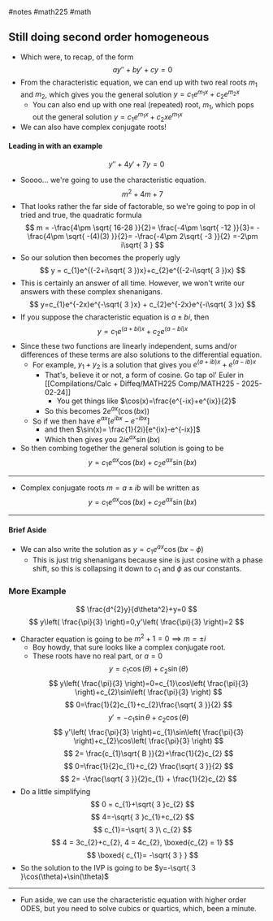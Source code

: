 #notes #math225 #math 

## Still doing second order homogeneous
- Which were, to recap, of the form $$
ay''  + by' +cy = 0
$$
- From the characteristic equation, we can end up with two real roots $m_{1}$ and $m_{2}$, which gives you the general solution $y=c_{1}e^{m_{1}x}+c_{2}e^{m_{2}x}$
	- You can also end up with one real (repeated) root, $m_{1}$, which pops out the general solution $y=c_{1}e^{m_{1}x}+c_{2}xe^{m_{1}x}$
- We can also have complex conjugate roots!
#### Leading in with an example
$$
y''+4y'+7y=0
$$
- Soooo... we're going to use the characteristic equation. $$
m^{2}+4m+7
$$
- That looks rather the far side of factorable, so we're going to pop in ol tried and true, the quadratic formula
$$
m = -\frac{4\pm \sqrt{ 16-28 }}{2}= \frac{-4\pm \sqrt{ -12 }}{3}= -\frac{4\pm \sqrt{ -(4)(3) }}{2}= -\frac{-4\pm 2\sqrt{ -3 }}{2} =-2\pm i\sqrt{ 3 }
$$
- So our solution then becomes the properly ugly $$
y = c_{1}e^{(-2+i\sqrt{ 3 })x}+c_{2}e^{(-2-i\sqrt{ 3 })x}
$$
- This is certainly an answer of all time. However, we won't write our answers with these complex shenanigans.
$$
y=c_{1}e^{-2x}e^{-\sqrt{ 3 }x} + c_{2}e^{-2x}e^{-i\sqrt{ 3 }x}
$$
- If you suppose the characteristic equation is $a\pm bi$, then $$
y = c_{1}e^{(a+bi)x}+c_{2}e^{(a-bi)x}
$$
- Since these two functions are linearly independent, sums and/or differences of these terms are also solutions to the differential equation.
	- For example, $y_{1}+y_{2}$ is a solution that gives you $e^{(a+ib)x}+e^{(a-ib)x}$
		- That's, believe it or not, a form of cosine. Go tap ol' Euler in [[Compilations/Calc + Diffeq/MATH225 Comp/MATH225 - 2025-02-24]]
			- You get things like $\cos(x)=\frac{e^{-ix}+e^{ix}}{2}$
		- So this becomes $2e^{ax}(\cos(bx))$
	- So if we then have $e^{ax}[e^{ibx}-e^{-ibx}]$
		- and then $\sin(x)= \frac{1}{2i}[e^{ix}-e^{-ix}]$
		- Which then gives you $2ie^{ax}\sin(bx)$
- So then combing together the general solution is going to be $$
y=c_{1}e^{ax}\cos(bx)+c_{2}e^{ax}\sin(bx)
$$
----
-  Complex conjugate roots $m=a\pm ib$ will be written as $$
y = c_{1}e^{ax}\cos(bx)+c_{2}e^{ax}\sin(bx)
$$
---
#### Brief Aside
- We can also write the solution as $y = c_{1}e^{ax}\cos(bx-\phi)$
	- This is just trig shenanigans because sine is just cosine with a phase shift, so this is collapsing it down to $c_{1}$ and $\phi$ as our constants.

### More Example
$$
\frac{d^{2}y}{d\theta^2}+y=0
$$
$$
y\left( \frac{\pi}{3} \right)=0,y'\left( \frac{\pi}{3} \right)=2
$$
- Character equation is going to be $m^{2}+1=0\implies m=\pm i$
	- Boy howdy, that sure looks like a complex conjugate root.
	- These roots have no real part, or $a=0$
$$
y=c_{1}\cos(\theta)+c_{2}\sin(\theta)
$$
$$
y\left( \frac{\pi}{3} \right)=0=c_{1}\cos\left( \frac{\pi}{3} \right)+c_{2}\sin\left( \frac{\pi}{3} \right)
$$
$$
0=\frac{1}{2}c_{1}+c_{2}\frac{\sqrt{ 3 }}{2}
$$
$$
y' = -c_{1}\sin \theta+c_{2}\cos(\theta)
$$
$$
y'\left( \frac{\pi}{3} \right)=c_{1}\sin\left( \frac{\pi}{3} \right)+c_{2}\cos\left( \frac{\pi}{3} \right)
$$
$$
2= \frac{c_{1}\sqrt{ B }}{2}+\frac{1}{2}c_{2}
$$
$$
0=\frac{1}{2}c_{1}+c_{2} \frac{\sqrt{ 3 }}{2}
$$
$$
2= -\frac{\sqrt{ 3 }}{2}c_{1} + \frac{1}{2}c_{2}
$$
- Do a little simplifying
$$
0 = c_{1}+\sqrt{ 3 }c_{2}
$$
$$
4=-\sqrt{ 3 }c_{1}+c_{2}
$$
$$
c_{1}=-\sqrt{ 3 }\ c_{2}
$$
$$
4 = 3c_{2}+c_{2}, 4 = 4c_{2}, \boxed{c_{2} = 1}
$$
$$
\boxed{
c_{1}= -\sqrt{ 3 }
}
$$
- So the solution to the IVP is going to be $y=-\sqrt{ 3 }\cos(\theta)+\sin(\theta)$
---
- Fun aside, we can use the characteristic equation with higher order ODES, but you need to solve cubics or quartics, which, been a minute.
